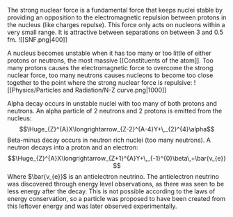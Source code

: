 The strong nuclear force is a fundamental force that keeps nuclei stable by providing an opposition to the electromagnetic repulsion between protons in the nucleus (like charges repulse). This force only acts on nucleons within a very small range. It is attractive between separations on between 3 and 0.5 fm. 
![[SNF.png|400]]


A nucleus becomes unstable when it has too many or too little of either protons or neutrons, the most massive [[Constituents of the atom]]. Too many protons causes the electromagnetic force to overcome the strong nuclear force, too many neutrons causes nucleons to become too close together to the point where the strong nuclear force is repulsive:
![[Physics/Particles and Radiation/N-Z curve.png|1000]]

Alpha decay occurs in unstable nuclei with too many of both protons and neutrons. An alpha particle of 2 neutrons and 2 protons is emitted from the nucleus:
$$\Huge_{Z}^{A}X\longrightarrow_{Z-2}^{A-4}Y+\,_{2}^{4}\alpha$$
Beta-minus decay occurs in neutron rich nuclei (too many neutrons). A neutron decays into a proton and an electron:
$$\Huge_{Z}^{A}X\longrightarrow_{Z+1}^{A}Y+\,_{-1}^{0}\beta\,+\bar{v_{e}}$$ Where $\bar{v_{e}}$ is an antielectron neutrino. The antielectron neutrino was discovered through energy level observations, as there was seen to be less energy after the decay. This is not possible according to the laws of energy conservation, so a particle was proposed to have been created from this leftover energy and was later observed experimentally.

